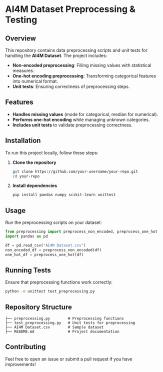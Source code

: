 # AI4M Dataset Preprocessing & Testing

## Overview
This repository contains data preprocessing scripts and unit tests for handling the **AI4M Dataset**. The project includes:
- **Non-encoded preprocessing**: Filling missing values with statistical measures.
- **One-hot encoding preprocessing**: Transforming categorical features into numerical format.
- **Unit tests**: Ensuring correctness of preprocessing steps.

## Features
- **Handles missing values** (mode for categorical, median for numerical).
- **Performs one-hot encoding** while managing unknown categories.
- **Includes unit tests** to validate preprocessing correctness.

## Installation
To run this project locally, follow these steps:

1. **Clone the repository**
   ```bash
   git clone https://github.com/your-username/your-repo.git
   cd your-repo
   ```

2. **Install dependencies**
   ```bash
   pip install pandas numpy scikit-learn unittest
   ```

## Usage
Run the preprocessing scripts on your dataset:
```python
from preprocessing import preprocess_non_encoded, preprocess_one_hot
import pandas as pd

df = pd.read_csv("AI4M Dataset.csv")
non_encoded_df = preprocess_non_encoded(df)
one_hot_df = preprocess_one_hot(df)
```

## Running Tests
Ensure that preprocessing functions work correctly:
```bash
python -m unittest test_preprocessing.py
```

## Repository Structure
```
├── preprocessing.py        # Preprocessing functions
├── test_preprocessing.py   # Unit tests for preprocessing
├── AI4M Dataset.csv        # Sample dataset
├── README.md               # Project documentation
```

## Contributing
Feel free to open an issue or submit a pull request if you have improvements!
